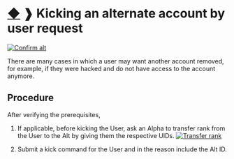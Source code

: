 # [◆](/../../) ❱ Kicking an alternate account by user request

[![Confirm alt](https://img.shields.io/badge/Requires-Confirm_Alt-important?style=for-the-badge)](/Other/ConfirmAlt.md)

There are many cases in which a user may want another account removed, for example, if they were hacked and do not have access to the account anymore.

## Procedure

After verifying the prerequisites,

1. If applicable, before kicking the User, ask an Alpha to transfer rank from the User to the Alt by giving them the respective UIDs. [![Transfer rank](https://img.shields.io/badge/Transfer_Rank-informational?logo=lastpass)](/Other/TransferRank.md)

2. Submit a kick command for the User and in the reason include the Alt ID. 

<!-- Tags: alt kick user kick alt remove user remove alt -->
